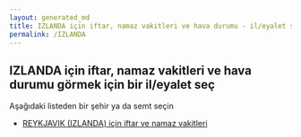 ```yaml
---
layout: generated_md
title: IZLANDA için iftar, namaz vakitleri ve hava durumu - il/eyalet seç
permalink: /IZLANDA
---
```


## IZLANDA için iftar, namaz vakitleri ve hava durumu  görmek için bir il/eyalet seç

Aşağıdaki listeden bir şehir ya da semt seçin


* [REYKJAVIK (IZLANDA) için iftar ve namaz vakitleri](/IZLANDA/REYKJAVIK)